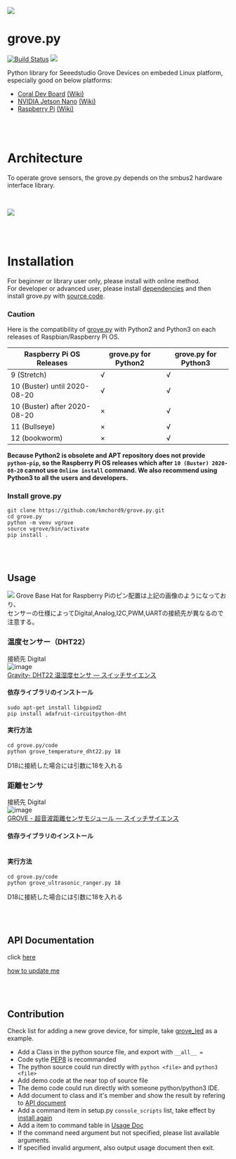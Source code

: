 ![](https://user-images.githubusercontent.com/4081906/55451417-67559d00-5605-11e9-96b3-4c6bdd3e770c.png)

grove.py
========

[![Build Status](https://travis-ci.org/Seeed-Studio/grove.py.svg?branch=master)](https://travis-ci.org/Seeed-Studio/grove.py)
[![](https://img.shields.io/pypi/v/grove.py.svg)](https://pypi.python.org/pypi/grove.py)

Python library for Seeedstudio Grove Devices on embeded Linux platform, especially good on below platforms:
- [Coral Dev Board](https://www.seeedstudio.com/Coral-Dev-Board-p-2900.html) [(Wiki)](http://wiki.seeedstudio.com/Grove_Base_Hat_for_Raspberry_Pi/#software)
- [NVIDIA Jetson Nano](https://www.seeedstudio.com/NVIDIA-Jetson-Nano-Development-Kit-p-2916.html) [(Wiki)](http://wiki.seeedstudio.com/Grove_Base_Hat_for_Raspberry_Pi/#software)
- [Raspberry Pi](https://www.seeedstudio.com/category/Boards-c-17.html) [(Wiki)](http://wiki.seeedstudio.com/Grove_Base_Hat_for_Raspberry_Pi/#software)

<br><br>
# Architecture
To operate grove sensors, the grove.py depends on the smbus2 hardware interface library.

<br>

![](images/grove-py-arch.png)

<br><br>
# Installation
For beginner or library user only, please install with online method.<br>
For developer or advanced user, please install [dependencies](doc/INSTALL.md#install-dependencies)
and then install grove.py with [source code](#install-grovepy).

### Caution

Here is the compatibility of [grove.py](https://github.com/Seeed-Studio/grove.py) with Python2 and Python3 on each releases of Raspbian/Raspberry Pi OS.

| Raspberry Pi OS Releases | grove.py for Python2 | grove.py for Python3 |
| ---- | ---- | ---- |
| 9 (Stretch) | √ | √ |
| 10 (Buster) until 2020-08-20 | √ | √ |
| 10 (Buster) after 2020-08-20 | × | √ |
| 11 (Bullseye) | × | √ |
| 12 (bookworm) | × | √ |

**Because Python2 is obsolete and APT repository does not provide `python-pip`, so the Raspberry Pi OS releases which after `10 (Buster) 2020-08-20` cannot use `Online install` command. We also recommend using Python3 to all the users and developers.**

### Install grove.py

```
git clone https://github.com/kmchord9/grove.py.git
cd grove.py
python -m venv vgrove
source vgrove/bin/activate
pip install .
```

<br><br>
## Usage

![](https://files.seeedstudio.com/wiki/Grove_Base_Hat_for_Raspberry_Pi/img/pin-out/overview.jpg)
Grove Base Hat for Raspberry Piのピン配置は上記の画像のようになっており、  
センサーの仕様によってDigital,Analog,I2C,PWM,UARTの接続先が異なるので注意する。

### 温度センサー（DHT22）
接続先 Digital  
![image](https://github.com/user-attachments/assets/81509f75-8e44-4bc4-96da-1846fb79e203)  
[Gravity- DHT22 温湿度センサ — スイッチサイエンス](https://www.switch-science.com/products/5020?_pos=1&_sid=c8d6ee23d&_ss=r)

#### 依存ライブラリのインストール
```
sudo apt-get install libgpiod2
pip install adafruit-circuitpython-dht
```
#### 実行方法
```
cd grove.py/code
python grove_temperature_dht22.py 18
```
D18に接続した場合には引数に18を入れる

### 距離センサ
接続先 Digital  
![image](https://github.com/user-attachments/assets/e355019d-ae1a-4199-a8ee-72b17543889a)  
[GROVE - 超音波距離センサモジュール — スイッチサイエンス](https://www.switch-science.com/products/1383)
#### 依存ライブラリのインストール
```

```
#### 実行方法
```
cd grove.py/code
python grove_ultrasonic_ranger.py 18
```
D18に接続した場合には引数に18を入れる


<br><br>
## API Documentation
click [here](https://seeed-studio.github.io/grove.py)

[how to update me](sphinx/README.md)

<br><br>
## Contribution
Check list for adding a new grove device, for simple, take [grove_led](grove/grove_led.py) as a example.
- Add a Class in the python source file, and export with `__all__ =`
- Code sytle [PEP8](https://www.python.org/dev/peps/pep-0008) is recommanded
- The python source could run directly with `python <file>` and `python3 <file>`
- Add demo code at the near top of source file
- The demo code could run directly with someone python/python3 IDE.
- Add document to class and it's member and show the result by refering to [API document](#api-documentation)
- Add a command item in setup.py `console_scripts` list, take effect by [install again](#install-grovepy)
- Add a item to command table in [Usage Doc](doc/README.md)
- If the command need argument but not specified, please list available arguments.
- If specified invalid argument, also output usage document then exit.
